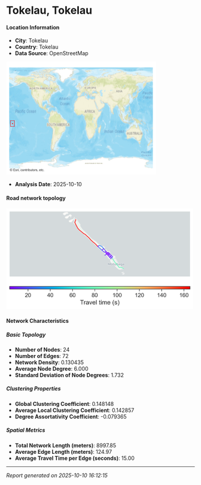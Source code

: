 # Tokelau, Tokelau

#### Location Information

- **City**: Tokelau
- **Country**: Tokelau
- **Data Source**: OpenStreetMap
<img src="Tokelau_location.png" alt="Tokelau Location Map" width="400" />

- **Analysis Date**: 2025-10-10

#### Road network topology

<img src="Tokelau_network_map.png" alt="Tokelau Road Network Map" width="500"/>

#### Network Characteristics

##### Basic Topology

- **Number of Nodes**: 24
- **Number of Edges**: 72
- **Network Density**: 0.130435
- **Average Node Degree**: 6.000
- **Standard Deviation of Node Degrees**: 1.732

##### Clustering Properties

- **Global Clustering Coefficient**: 0.148148
- **Average Local Clustering Coefficient**: 0.142857
- **Degree Assortativity Coefficient**: -0.079365

##### Spatial Metrics

- **Total Network Length (meters)**: 8997.85
- **Average Edge Length (meters)**: 124.97
- **Average Travel Time per Edge (seconds)**: 15.00

---
*Report generated on 2025-10-10 16:12:15*
